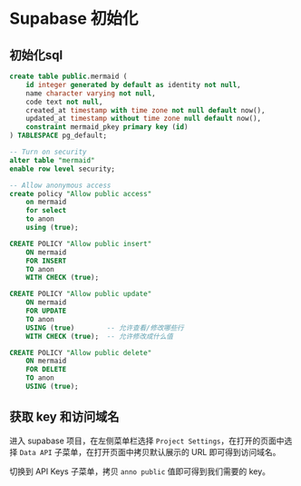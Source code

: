 # Supabase 初始化

## 初始化sql

```sql
create table public.mermaid (
    id integer generated by default as identity not null,
    name character varying not null,
    code text not null,
    created_at timestamp with time zone not null default now(),
    updated_at timestamp without time zone null default now(),
    constraint mermaid_pkey primary key (id)
) TABLESPACE pg_default;

-- Turn on security
alter table "mermaid"
enable row level security;

-- Allow anonymous access
create policy "Allow public access"
    on mermaid
    for select
    to anon
    using (true);

CREATE POLICY "Allow public insert"
    ON mermaid
    FOR INSERT
    TO anon
    WITH CHECK (true);

CREATE POLICY "Allow public update"
    ON mermaid
    FOR UPDATE
    TO anon
    USING (true)        -- 允许查看/修改哪些行
    WITH CHECK (true);  -- 允许修改成什么值

CREATE POLICY "Allow public delete"
    ON mermaid
    FOR DELETE
    TO anon
    USING (true);
```

## 获取 key 和访问域名
进入 supabase 项目，在左侧菜单栏选择 `Project Settings`，在打开的页面中选择 `Data API` 子菜单，在打开页面中拷贝默认展示的 URL 即可得到访问域名。

切换到 API Keys 子菜单，拷贝 `anno public` 值即可得到我们需要的 key。